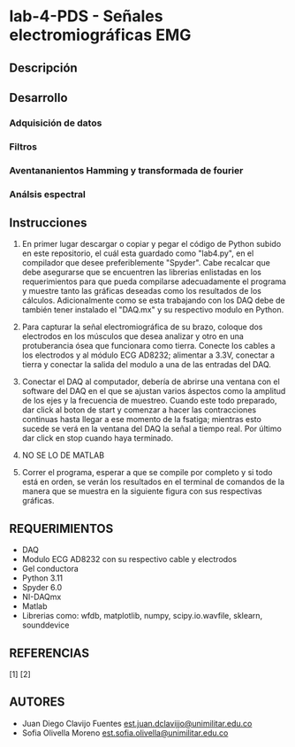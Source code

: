 # lab-4-PDS - Señales electromiográficas EMG

## Descripción

## Desarrollo
### Adquisición de datos
### Filtros
### Aventananientos Hamming y transformada de fourier
### Análsis espectral

## Instrucciones
1) En primer lugar descargar o copiar y pegar el código de Python subido en este repositorio, el cuál esta guardado como "lab4.py", en el compilador que desee preferiblemente "Spyder". Cabe recalcar que debe asegurarse que se encuentren las librerias enlistadas en los requerimientos para que pueda compilarse adecuadamente el programa y muestre tanto las gráficas deseadas como los resultados de los cálculos. Adicionalmente como se esta trabajando con los DAQ debe de también tener instalado el "DAQ.mx" y su respectivo modulo en Python.

2) Para capturar la señal electromiográfica de su brazo, coloque dos electrodos en los músculos que desea analizar y otro en una protuberancia ósea que funcionara como tierra. Conecte los cables a los electrodos y al módulo ECG AD8232; alimentar a 3.3V, conectar a tierra y conectar la salida del modulo a una de las entradas del DAQ.

3) Conectar el DAQ al computador, debería de abrirse una ventana con el software del DAQ en el que se ajustan varios áspectos como la amplitud de los ejes y la frecuencia de muestreo. Cuando este todo preparado, dar click al boton de start y comenzar a hacer las contracciones continuas hasta llegar a ese momento de la fsatiga; mientras esto sucede se verá en la ventana del DAQ la señal a tiempo real. Por último dar click en stop cuando haya terminado.

4) NO SE LO DE MATLAB
   
6) Correr el programa, esperar a que se compile por completo y si todo está en orden, se verán los resultados en el terminal de comandos de la manera que se muestra en la siguiente figura con sus respectivas gráficas.

## REQUERIMIENTOS
- DAQ
- Modulo ECG AD8232 con su respectivo cable y electrodos
- Gel conductora
- Python 3.11
- Spyder 6.0
- NI-DAQmx
- Matlab
- Librerias como: wfdb, matplotlib, numpy, scipy.io.wavfile, sklearn, sounddevice

## REFERENCIAS
[1] 
[2] 

## AUTORES
- Juan Diego Clavijo Fuentes
  est.juan.dclavijjo@unimilitar.edu.co
- Sofia Olivella Moreno
  est.sofia.olivella@unimilitar.edu.co

